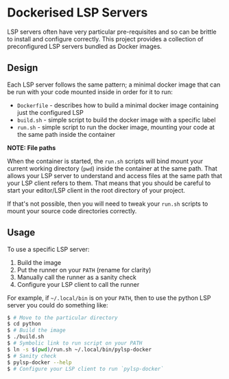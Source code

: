 # Dockerised LSP Servers

LSP servers often have very particular pre-requisites and so can be brittle to install and configure correctly.  This project provides a collection of preconfigured LSP servers bundled as Docker images.

## Design

Each LSP server follows the same pattern; a minimal docker image that can be run with your code mounted inside in order for it to run:

- `Dockerfile` - describes how to build a minimal docker image containing just the configured LSP
- `build.sh` - simple script to build the docker image with a specific label
- `run.sh` - simple script to run the docker image, mounting your code at the same path inside the container

**NOTE: File paths**

When the container is started, the `run.sh` scripts will bind mount your current working directory (`pwd`) inside the container at the same path.  That allows your LSP server to understand and access files at the same path that your LSP client refers to them.  That means that you should be careful to start your editor/LSP client in the root directory of your project.

If that's not possible, then you will need to tweak your `run.sh` scripts to mount your source code directories correctly.

## Usage

To use a specific LSP server:

1. Build the image
2. Put the runner on your `PATH` (rename for clarity)
3. Manually call the runner as a sanity check
4. Configure your LSP client to call the runner

For example, if `~/.local/bin` is on your `PATH`, then to use the python LSP server you could do something like:
```bash
$ # Move to the particular directory
$ cd python
$ # Build the image
$ ./build.sh
$ # Symbolic link to run script on your PATH
$ ln -s $(pwd)/run.sh ~/.local/bin/pylsp-docker
$ # Sanity check
$ pylsp-docker --help
$ # Configure your LSP client to run `pylsp-docker`
```
